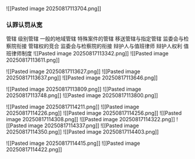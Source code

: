 
![[Pasted image 20250817113704.png]]
### 认罪认罚从宽
管辖
	级别管辖
	一般的地域管辖
	特殊案件的管辖
	移送管辖与指定管辖
监委会与检察院衔接
	管辖权的竞合
	监委会与检察院的衔接
辩护人与值班律师
	辩护人权利
	值班律师制度
![[Pasted image 20250817113342.png]]
![[Pasted image 20250817113611.png]]

![[Pasted image 20250817113627.png]]
![[Pasted image 20250817113637.png]]
![[Pasted image 20250817113646.png]]

![[Pasted image 20250817113809.png]]
![[Pasted image 20250817113748.png]]
![[Pasted image 20250817113800.png]]


![[Pasted image 20250817114211.png]]
![[Pasted image 20250817114226.png]]
![[Pasted image 20250817114256.png]]
![[Pasted image 20250817114308.png]]
![[Pasted image 20250817114322.png]]
![[Pasted image 20250817114337.png]]
![[Pasted image 20250817114350.png]]
![[Pasted image 20250817114403.png]]

![[Pasted image 20250817114415.png]]
![[Pasted image 20250817114422.png]]





